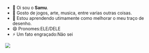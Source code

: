 - 👋 Oi sou o **Samu**.
- 👀 Gosto de jogos, arte, musica, entre varias outras coisas.
- 🌱 Estou aprendendo utimamente como melhorar o meu traço de desenho.
- 😄 Pronomes:ELE/DELE
- ⚡ Um fato engraçado:Nâo sei

![](https://cdn.vox-cdn.com/uploads/chorus_asset/file/655226/tumblr_lodl4fWXtS1qluebuo1_500.0.gif)
